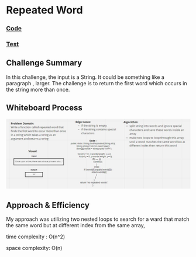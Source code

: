 # Repeated Word

### [Code](./RepeatedWord.java)

### [Test](../../../../test/java/challenges/RepeatedWord/RepeatedWordTest.java)
## Challenge Summary

In this challenge, the input is a  String. It could be something like a paragraph , larger. The challenge is to return the first word which occurs in the string more than once.

## Whiteboard Process

![](./repeatedWord.JPG)

## Approach & Efficiency

My approach was utilizing two nested loops to search for a ward that match the same word but at different index from the same array,

time complexity : O(n^2)

space complexity: O(n)



